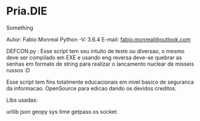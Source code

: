 # Pria.DIE
Something

Autor: Fabio Monreal
Python -V: 3.6.4
E-mail: fabio.monreal@outlook.com

DEFCON.py : Esse script tem seu intuito de teste ou diversao, o mesmo deve ser compilado em EXE e usando eng reversa deve-se 
quebrar as senhas em formato de string para realizar o lancamento nuclear de misseis russos :D

Esse script tem fins totalmente educacionais em nivel basico de seguranca da informacao. OpenSource para edicao dando os devidos creditos.

Libs usadas:

urllib
json
geopy
sys
time
getpass
os
socket
